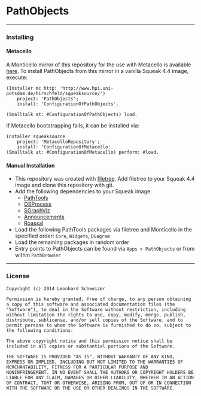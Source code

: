 PathObjects
===========

***

### Installing

#### Metacello

A Monticello mirror of this repository for the use with Metacello is available [here](http://www.hpi.uni-potsdam.de/hirschfeld/squeaksource/PathObjects). 
To install PathObjects from this mirror in a vanilla Squeak 4.4 image, execute:
```smalltalk
(Installer mc http: 'http://www.hpi.uni-potsdam.de/hirschfeld/squeaksource/')
	project: 'PathObjects';
	install: 'ConfigurationOfPathObjects'.

(Smalltalk at: #ConfigurationOfPathObjects) load.
```

If Metacello bootstrapping fails, it can be installed via:
```smalltalk
Installer squeaksource
	project: 'MetacelloRepository';
	install: 'ConfigurationOfMetacello'. 
(Smalltalk at: #ConfigurationOfMetacello) perform: #load.
```

#### Manual Installation

- This repository was created with [filetree](https://github.com/dalehenrich/filetree). Add filetree to your Squeak 4.4 image and clone this repository with git.
- Add the following dependencies to your Squeak image:
    - [PathTools](http://www.hpi.uni-potsdam.de/hirschfeld/squeaksource/PathTools/)
    - [OSProcess](http://wiki.squeak.org/squeak/708)
    - [SGraphViz](https://github.com/leoschweizer/SGraphViz)
    - [Announcements](http://www.squeaksource.com/AXAnnouncements/)
    - [Roassal](http://www.moosetechnology.org/tools/roassal)
- Load the following PathTools packages via filetree and Monticello in the specified order: `Core`, `Widgets`, `Diagram`
- Load the remaining packages in random order
- Entry points to PathObjects can be found via `Apps > PathObjects` or from within `PathBrowser`

***

### License

```
Copyright (c) 2014 Leonhard Schweizer

Permission is hereby granted, free of charge, to any person obtaining
a copy of this software and associated documentation files (the
"Software"), to deal in the Software without restriction, including
without limitation the rights to use, copy, modify, merge, publish,
distribute, sublicense, and/or sell copies of the Software, and to
permit persons to whom the Software is furnished to do so, subject to
the following conditions:

The above copyright notice and this permission notice shall be
included in all copies or substantial portions of the Software.

THE SOFTWARE IS PROVIDED "AS IS", WITHOUT WARRANTY OF ANY KIND,
EXPRESS OR IMPLIED, INCLUDING BUT NOT LIMITED TO THE WARRANTIES OF
MERCHANTABILITY, FITNESS FOR A PARTICULAR PURPOSE AND
NONINFRINGEMENT. IN NO EVENT SHALL THE AUTHORS OR COPYRIGHT HOLDERS BE
LIABLE FOR ANY CLAIM, DAMAGES OR OTHER LIABILITY, WHETHER IN AN ACTION
OF CONTRACT, TORT OR OTHERWISE, ARISING FROM, OUT OF OR IN CONNECTION
WITH THE SOFTWARE OR THE USE OR OTHER DEALINGS IN THE SOFTWARE.
```
